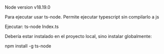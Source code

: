Node version v18.19.0

Para ejecutar usar ts-node. Permite ejecutar typescript sin compilarlo a js

Ejecutar: 
ts-node Index.ts

Debería estar instalado en el proyecto local, sino instalar globalmente:

npm install -g ts-node
